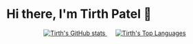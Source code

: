 # Hi there, I'm Tirth Patel 👋

<p align="center">
  <a href="https://github.com/tirthpatell">
    <img src="https://github-readme-stats.vercel.app/api?username=tirthpatell&show_icons=true&theme=tokyonight&rank_icon=github" alt="Tirth's GitHub stats">
  </a>
  &nbsp;&nbsp;&nbsp;&nbsp;
  <a href="https://github.com/tirthpatell">
    <img src="https://github-readme-stats.vercel.app/api/top-langs/?username=tirthpatell&layout=compact&theme=tokyonight" alt="Tirth's Top Languages">
  </a>
</p>
